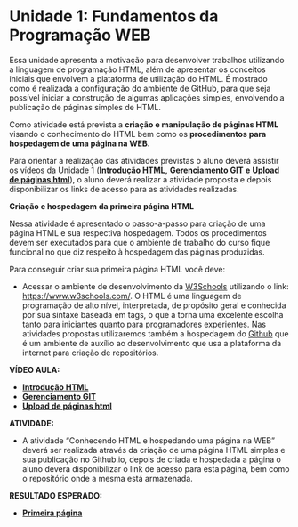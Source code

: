 # Unidade 1: Fundamentos da Programação WEB

Essa unidade apresenta a motivação para desenvolver trabalhos utilizando a linguagem de programação HTML, além de apresentar os conceitos iniciais que envolvem a plataforma de utilização do HTML. É mostrado como é realizada a configuração do ambiente de GitHub, para que seja possível iniciar a construção de algumas aplicações simples, envolvendo a publicação de páginas simples de HTML.

Como atividade está prevista a **criação e manipulação de páginas HTML** visando o conhecimento do HTML bem como os **procedimentos para hospedagem de uma página na WEB.**

Para orientar a realização das atividades previstas o aluno deverá assistir os vídeos da Unidade 1 ([**Introdução HTML**](https://youtu.be/ayh5AfMpcrE)**,** [**Gerenciamento GIT**](https://youtu.be/O9Rha4FeEwE) **e** [**Upload de páginas html**](https://youtu.be/a08e0YhkpPY)), o aluno deverá realizar a atividade proposta e depois disponibilizar os links de acesso para as atividades realizadas.

**Criação e hospedagem da primeira página HTML**

Nessa atividade é apresentado o passo-a-passo para criação de uma página HTML e sua respectiva hospedagem. Todos os procedimentos devem ser executados para que o ambiente de trabalho do curso fique funcional no que diz respeito à hospedagem das páginas produzidas.

Para conseguir criar sua primeira página HTML você deve:

- Acessar o ambiente de desenvolvimento da [W3Schools](https://www.w3schools.com/) utilizando o link: <https://www.w3schools.com/>. O HTML é uma linguagem de programação de alto nível, interpretada, de propósito geral e conhecida por sua sintaxe baseada em tags, o que a torna uma excelente escolha tanto para iniciantes quanto para programadores experientes. Nas atividades propostas utilizaremos também a hospedagem do [Github](https://github.com/) que é um ambiente de auxílio ao desenvolvimento que usa a plataforma da internet para criação de repositórios.

**VÍDEO AULA:**

- [**Introdução HTML**](https://youtu.be/ayh5AfMpcrE)
- [**Gerenciamento GIT**](https://youtu.be/O9Rha4FeEwE)
- [**Upload de páginas html**](https://youtu.be/a08e0YhkpPY)

**ATIVIDADE:**

- A atividade “Conhecendo HTML e hospedando uma página na WEB” deverá ser realizada através da criação de uma página HTML simples e sua publicação no Github.io, depois de criada e hospedada a página o aluno deverá disponibilizar o link de acesso para esta página, bem como o repositório onde a mesma está armazenada.

**RESULTADO ESPERADO:** 

- [**Primeira página**](https://aula-talento-teck.github.io/)
